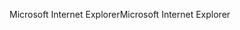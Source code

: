 <span data-ttu-id="64608-101">Microsoft Internet Explorer</span><span class="sxs-lookup"><span data-stu-id="64608-101">Microsoft Internet Explorer</span></span>